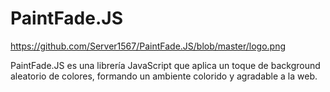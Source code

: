 # PaintFade.JS

https://github.com/Server1567/PaintFade.JS/blob/master/logo.png

PaintFade.JS es una librería JavaScript que aplica un toque de background aleatorio de colores, formando un ambiente colorido y agradable a la web.
